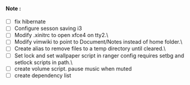 #### Note :
- [ ] fix hibernate
- [ ] Configure sesson saving i3
- [ ] Modify .xinitrc to open xfce4 on tty2.\
- [ ] Modify vimwiki to point to Document/Notes instead of home folder.\
- [ ] Create alias to remove files to a temp directory until cleared.\
- [ ] Set lock and set wallpaper script in ranger config requires setbg and setlock scripts in path.\
- [ ] create volume script. pause music when muted
- [ ] create dependency list
